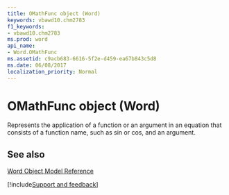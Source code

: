 ```yaml
---
title: OMathFunc object (Word)
keywords: vbawd10.chm2783
f1_keywords:
- vbawd10.chm2783
ms.prod: word
api_name:
- Word.OMathFunc
ms.assetid: c9acb683-6616-5f2e-d459-ea67b843c5d8
ms.date: 06/08/2017
localization_priority: Normal
---
```



# OMathFunc object (Word)

Represents the application of a function or an argument in an equation that consists of a function name, such as sin or cos, and an argument.


## See also


[Word Object Model Reference](overview/Word/object-model.md)

[!include[Support and feedback](~/includes/feedback-boilerplate.md)]